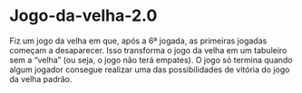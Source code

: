 # Jogo-da-velha-2.0

Fiz um jogo da velha em que, após a 6ª jogada, as primeiras jogadas começam a desaparecer. Isso transforma o jogo da velha em um tabuleiro sem a “velha” (ou seja, o jogo não terá empates). O jogo só termina quando algum jogador consegue realizar uma das possibilidades de vitória do jogo da velha padrão.
